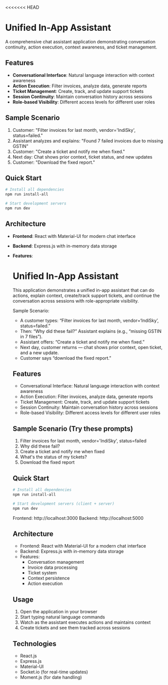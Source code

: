 <<<<<<< HEAD
# Unified In-App Assistant

A comprehensive chat assistant application demonstrating conversation continuity, action execution, context awareness, and ticket management.

## Features

- **Conversational Interface**: Natural language interaction with context awareness
- **Action Execution**: Filter invoices, analyze data, generate reports
- **Ticket Management**: Create, track, and update support tickets
- **Session Continuity**: Maintain conversation history across sessions
- **Role-based Visibility**: Different access levels for different user roles

## Sample Scenario

1. Customer: "Filter invoices for last month, vendor='IndiSky', status=failed."
2. Assistant analyzes and explains: "Found 7 failed invoices due to missing GSTIN"
3. Customer: "Create a ticket and notify me when fixed."
4. Next day: Chat shows prior context, ticket status, and new updates
5. Customer: "Download the fixed report."

## Quick Start

```bash
# Install all dependencies
npm run install-all

# Start development servers
npm run dev
```

## Architecture

- **Frontend**: React with Material-UI for modern chat interface
- **Backend**: Express.js with in-memory data storage
- **Features**: 
  # Unified In-App Assistant

  This application demonstrates a unified in-app assistant that can do actions, explain context, create/track support tickets, and continue the conversation across sessions with role-appropriate visibility.

  Sample Scenario:
  - A customer types: “Filter invoices for last month, vendor=‘IndiSky’, status=failed.”
  - Then: “Why did these fail?” Assistant explains (e.g., “missing GSTIN in 7 files”).
  - Assistant offers: “Create a ticket and notify me when fixed.”
  - Next day, customer returns — chat shows prior context, open ticket, and a new update.
  - Customer says “download the fixed report.”

  ## Features

  - Conversational Interface: Natural language interaction with context awareness
  - Action Execution: Filter invoices, analyze data, generate reports
  - Ticket Management: Create, track, and update support tickets
  - Session Continuity: Maintain conversation history across sessions
  - Role-based Visibility: Different access levels for different user roles

  ## Sample Scenario (Try these prompts)

  1. Filter invoices for last month, vendor='IndiSky', status=failed
  2. Why did these fail?
  3. Create a ticket and notify me when fixed
  4. What's the status of my tickets?
  5. Download the fixed report

  ## Quick Start

  ```bash
  # Install all dependencies
  npm run install-all

  # Start development servers (client + server)
  npm run dev
  ```

  Frontend: http://localhost:3000
  Backend:  http://localhost:5000

  ## Architecture

  - Frontend: React with Material-UI for a modern chat interface
  - Backend: Express.js with in-memory data storage
  - Features:
    - Conversation management
    - Invoice data processing
    - Ticket system
    - Context persistence
    - Action execution

  ## Usage

  1. Open the application in your browser
  2. Start typing natural language commands
  3. Watch as the assistant executes actions and maintains context
  4. Create tickets and see them tracked across sessions

  ## Technologies

  - React.js
  - Express.js
  - Material-UI
  - Socket.io (for real-time updates)
  - Moment.js (for date handling)
